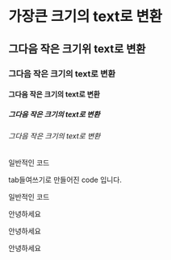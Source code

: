# 가장큰 크기의 text로 변환
## 그다음 작은 크기위 text로 변환
### 그다음 작은 크기의 text로 변환
#### 그다음 작은 크기의 text로 변환
##### 그다음 작은 크기의 text로 변환
###### 그다음 작은 크기의 text로 변환

일반적인 코드 

  tab들여쓰기로 만들어진 code 입니다.

일반적인 코드

안녕하세요

  안녕하세요

안녕하세요
